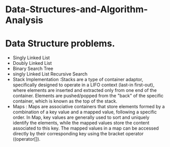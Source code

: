 # Data-Structures-and-Algorithm-Analysis
# Data Structure problems.
- Singly Linked List
- Doubly Linked List
- Binary Search Tree
- singly Linked List Recursive Search
- Stack Implementation :Stacks are a type of container adaptor, specifically designed to operate in a LIFO context (last-in first-out), where elements are inserted and extracted only from one end of the container.
Elements are pushed/popped from the "back" of the specific container, which is known as the top of the stack.
- Maps : Maps are associative containers that store elements formed by a combination of a key value and a mapped value, following a specific order. In Map, key values are generally used to sort and uniquely identify the elements, while the mapped values store the content associated to this key. The mapped values in a map can be accessed directly by their corresponding key using the bracket operator ((operator[]).
